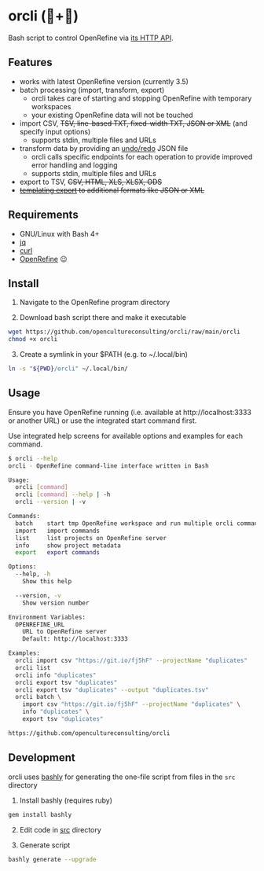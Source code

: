 # orcli (💎+🤖)

Bash script to control OpenRefine via [its HTTP API](https://docs.openrefine.org/technical-reference/openrefine-api).

## Features

* works with latest OpenRefine version (currently 3.5)
* batch processing (import, transform, export)
  * orcli takes care of starting and stopping OpenRefine with temporary workspaces
  * your existing OpenRefine data will not be touched
* import CSV, ~~TSV, line-based TXT, fixed-width TXT, JSON or XML~~ (and specify input options)
  * supports stdin, multiple files and URLs
* transform data by providing an [undo/redo](https://docs.openrefine.org/manual/running#history-undoredo) JSON file
  * orcli calls specific endpoints for each operation to provide improved error handling and logging
  * supports stdin, multiple files and URLs
* export to TSV, ~~CSV, HTML, XLS, XLSX, ODS~~
* ~~[templating export](https://docs.openrefine.org/manual/exporting#templating-exporter) to additional formats like JSON or XML~~

## Requirements

* GNU/Linux with Bash 4+
* [jq](https://stedolan.github.io/jq)
* [curl](https://curl.se)
* [OpenRefine](https://openrefine.org) 😉

## Install

1. Navigate to the OpenRefine program directory

2. Download bash script there and make it executable

```sh
wget https://github.com/opencultureconsulting/orcli/raw/main/orcli
chmod +x orcli
```

3. Create a symlink in your $PATH (e.g. to ~/.local/bin)

```sh
ln -s "${PWD}/orcli" ~/.local/bin/
```

## Usage

Ensure you have OpenRefine running (i.e. available at http://localhost:3333 or another URL) or use the integrated start command first.

Use integrated help screens for available options and examples for each command.

```sh
$ orcli --help
orcli - OpenRefine command-line interface written in Bash

Usage:
  orcli [command]
  orcli [command] --help | -h
  orcli --version | -v

Commands:
  batch    start tmp OpenRefine workspace and run multiple orcli commands
  import   import commands
  list     list projects on OpenRefine server
  info     show project metadata
  export   export commands

Options:
  --help, -h
    Show this help

  --version, -v
    Show version number

Environment Variables:
  OPENREFINE_URL
    URL to OpenRefine server
    Default: http://localhost:3333

Examples:
  orcli import csv "https://git.io/fj5hF" --projectName "duplicates"
  orcli list
  orcli info "duplicates"
  orcli export tsv "duplicates"
  orcli export tsv "duplicates" --output "duplicates.tsv"
  orcli batch \
    import csv "https://git.io/fj5hF" --projectName "duplicates" \
    info "duplicates" \
    export tsv "duplicates"

https://github.com/opencultureconsulting/orcli
```

## Development

orcli uses [bashly](https://github.com/DannyBen/bashly/) for generating the one-file script from files in the `src` directory

1. Install bashly (requires ruby)

```sh
gem install bashly
```

2. Edit code in [src](src) directory

3. Generate script

```sh
bashly generate --upgrade
```
